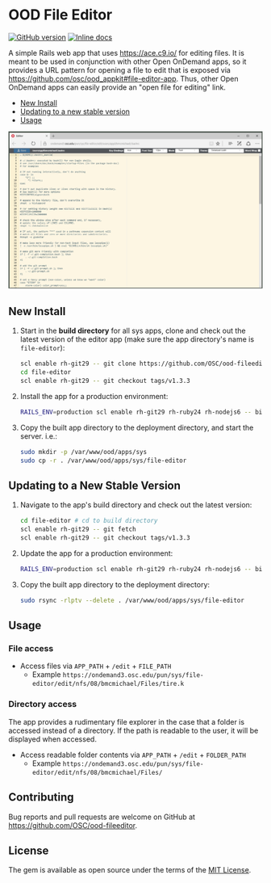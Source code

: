 # OOD File Editor

[![GitHub version](https://badge.fury.io/gh/osc%2Food-fileeditor.svg)](https://badge.fury.io/gh/osc%2Food-fileeditor)
[![Inline docs](http://inch-ci.org/github/OSC/ood-fileeditor.svg?branch=master)](http://inch-ci.org/github/OSC/ood-fileeditor)

A simple Rails web app that uses https://ace.c9.io/ for editing files. It is meant to be used in conjunction with other Open OnDemand apps, so it provides a URL pattern for opening a file to edit that is exposed via https://github.com/osc/ood_appkit#file-editor-app. Thus, other Open OnDemand apps can easily provide an "open file for editing" link.

* [New Install](#new-install)
* [Updating to a new stable version](#updating-to-a-new-stable-version)
* [Usage](#usage)

![File Explorer Interface](docs/img/001_interface.png)

## New Install

1. Start in the **build directory** for all sys apps, clone and check out the
   latest version of the editor app (make sure the app directory's name is
   `file-editor`):

   ```sh
   scl enable rh-git29 -- git clone https://github.com/OSC/ood-fileeditor.git file-editor
   cd file-editor
   scl enable rh-git29 -- git checkout tags/v1.3.3
   ```

2. Install the app for a production environment:

   ```sh
   RAILS_ENV=production scl enable rh-git29 rh-ruby24 rh-nodejs6 -- bin/setup
   ```

3. Copy the built app directory to the deployment directory, and start the
   server. i.e.:

   ```sh
   sudo mkdir -p /var/www/ood/apps/sys
   sudo cp -r . /var/www/ood/apps/sys/file-editor
   ```

## Updating to a New Stable Version

1. Navigate to the app's build directory and check out the latest version:

   ```sh
   cd file-editor # cd to build directory
   scl enable rh-git29 -- git fetch
   scl enable rh-git29 -- git checkout tags/v1.3.3
   ```

2. Update the app for a production environment:

   ```sh
   RAILS_ENV=production scl enable rh-git29 rh-ruby24 rh-nodejs6 -- bin/setup
   ```

3. Copy the built app directory to the deployment directory:

   ```sh
   sudo rsync -rlptv --delete . /var/www/ood/apps/sys/file-editor
   ```

## Usage

### File access

* Access files via `APP_PATH` + `/edit` + `FILE_PATH`
    * Example `https://ondemand3.osc.edu/pun/sys/file-editor/edit/nfs/08/bmcmichael/Files/tire.k`

### Directory access

The app provides a rudimentary file explorer in the case that a folder is accessed instead of a directory. If the path is readable to the user, it will be displayed when accessed.

* Access readable folder contents via `APP_PATH` + `/edit` + `FOLDER_PATH`
    * Example `https://ondemand3.osc.edu/pun/sys/file-editor/edit/nfs/08/bmcmichael/Files/`

## Contributing

Bug reports and pull requests are welcome on GitHub at
https://github.com/OSC/ood-fileeditor.

## License

The gem is available as open source under the terms of the [MIT
License](http://opensource.org/licenses/MIT).
